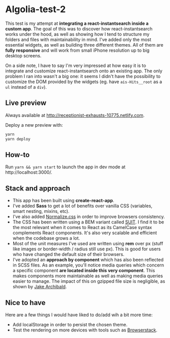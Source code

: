 # Algolia-test-2

This test is my attempt at **integrating a react-instantsearch inside a custom app**. The goal of this was to discover how react-instantsearch works under the hood, as well as showing how I tend to structure my folders and files with maintainability in mind. I've added only the most essential widgets, as well as building three different themes. All of them are **fully responsive** and will work from small iPhone resolution up to big desktop screens.

On a side note, I have to say I'm very impressed at how easy it is to integrate and customize react-instantsearch onto an existing app. The only problem I ran into wasn't a big one: it seems I didn't have the possibility to customize the DOM provided by the widgets (eg. have `ais-Hits__root` as a `ul` instead of a `div`).

## Live preview

 Always available at http://receptionist-exhausts-10775.netlify.com.

 Deploy a new preview with:

 ```sh
 yarn
 yarn deploy
 ```

## How-to

Run `yarn && yarn start` to launch the app in dev mode at http://localhost:3000/.

## Stack and approach

- This app has been built using **create-react-app**.
- I've added **Sass** to get a lot of benefits over vanilla CSS (variables, smart nesting, mixins, etc).
- I've also added [Normalize.css](https://necolas.github.io/normalize.css/) in order to improve browsers consistency.
- The CSS has been written using a BEM variant called [SUIT](https://suitcss.github.io/). I find it to be the most relevant when it comes to React as its CamelCase syntax complements React components. It's also very scalable and efficient when the codebase grows a lot.
- Most of the unit measures I've used are written using **rem** over px (stuff like images or border-width / radius still use px). This is good for users who have changed the default size of  their browsers.
- I've adopted an **approach by component** which has also been reflected in SCSS files. As an example, you'll notice media queries which concern a specific component **are located inside this very component**. This makes components more maintainable as well as making media queries easier to manage. The impact of this on gzipped file size is negligible, as shown by [Jake Archibald](https://jakearchibald.github.io/sass-ie/).

## Nice to have

Here are a few things I would have liked to do/add wih a bit more time:

- Add localStorage in order to persist the chosen theme.
- Test the rendering on more devices with tools such as [Browserstack](https://www.browserstack.com/start).
